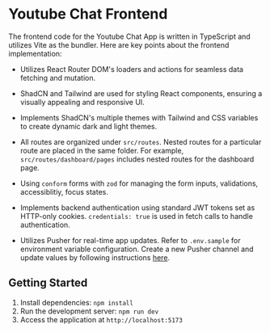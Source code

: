 # Youtube Chat Frontend

The frontend code for the Youtube Chat App is written in TypeScript and utilizes Vite as the bundler. Here are key points about the frontend implementation:

- Utilizes React Router DOM's loaders and actions for seamless data fetching and mutation.

- ShadCN and Tailwind are used for styling React components, ensuring a visually appealing and responsive UI.

- Implements ShadCN's multiple themes with Tailwind and CSS variables to create dynamic dark and light themes.

- All routes are organized under `src/routes`. Nested routes for a particular route are placed in the same folder. For example, `src/routes/dashboard/pages` includes nested routes for the dashboard page.

- Using `conform` forms with `zod` for managing the form inputs, validations, accessiblitiy, focus states.

- Implements backend authentication using standard JWT tokens set as HTTP-only cookies. `credentials: true` is used in fetch calls to handle authentication.

- Utilizes Pusher for real-time app updates. Refer to `.env.sample` for environment variable configuration. Create a new Pusher channel and update values by following instructions [here](https://pusher.com/tutorials/realtime-results-nodejs/).

## Getting Started

1. Install dependencies: `npm install`
2. Run the development server: `npm run dev`
3. Access the application at `http://localhost:5173`
